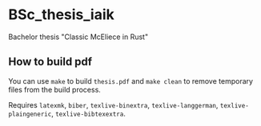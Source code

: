 # BSc_thesis_iaik

Bachelor thesis "Classic McEliece in Rust"


How to build pdf
----------------

You can use `make` to build `thesis.pdf` and `make clean` to remove temporary files from the build process. 

Requires `latexmk`, `biber`, `texlive-binextra`, `texlive-langgerman`,
`texlive-plaingeneric`, `texlive-bibtexextra`.
